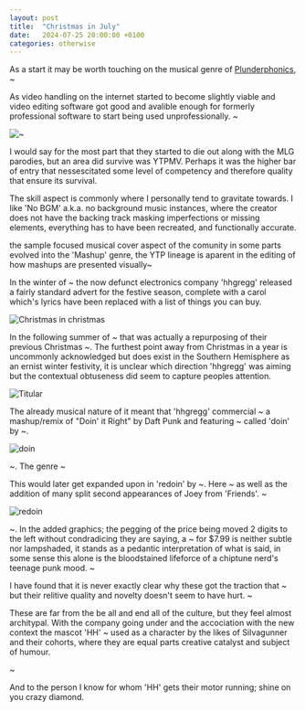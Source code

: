 ```yaml
---
layout: post
title:  "Christmas in July"
date:   2024-07-25 20:00:00 +0100
categories: otherwise
---
```

As a start it may be worth touching on the musical genre of [Plunderphonics]( https://en.wikipedia.org/wiki/Plunderphonics ), ~

As video handling on the internet started to become slightly viable and video editing software got good and avalible enough for formerly professional software to start being used unprofessionally. ~ 

![~]()

I would say for the most part that they started to die out along with the MLG parodies, but an area did survive was YTPMV. Perhaps it was the higher bar of entry that nessescitated some level of competency and therefore quality that ensure its survival.

The skill aspect is commonly where I personally tend to gravitate towards. I like 'No BGM' a.k.a. no background music instances, where the creator does not have the backing track masking imperfections or missing elements, everything has to have been recreated, and functionally accurate.

the sample focused musical cover aspect of the comunity in some parts evolved into the 'Mashup' genre, the YTP lineage is aparent in the editing of how mashups are presented visually~

In the winter of ~ the now defunct electronics company 'hhgregg' released a fairly standard advert for the festive season, complete with a carol which's lyrics have been replaced with a list of things you can buy.

![Christmas in christmas]()

In the following summer of ~ that was actually a repurposing of their previous Christmas ~. The furthest point away from Christmas in a year is uncommonly acknowledged but does exist in the Southern Hemisphere as an ernist winter festivity, it is unclear which direction 'hhgregg' was aiming but the contextual obtuseness did seem to capture peoples attention.

![Titular]()

The already musical nature of it meant that 'hhgregg' commercial ~ a mashup/remix of "Doin' it Right" by Daft Punk and featuring ~ called 'doin' by ~.

![doin]()

~. The genre ~

This would later get expanded upon in 'redoin' by ~. Here ~ as well as the addition of many split second appearances of Joey from 'Friends'. ~

![redoin]()

~. In the added graphics; the pegging of the price being moved 2 digits to the left without condradicing they are saying, a ~ for $7.99 is neither subtle nor lampshaded, it stands as a pedantic interpretation of what is said, in some sense this alone is the bloodstained lifeforce of a chiptune nerd's teenage punk mood. ~

I have found that it is never exactly clear why these got the traction that ~ but their relitive quality and novelty doesn't seem to have hurt. ~

These are far from the be all and end all of the culture, but they feel almost architypal. With the company going under and the accociation with the new context the mascot 'HH' ~ used as a character by the likes of SiIvagunner and their cohorts, where they are equal parts creative catalyst and subject of humour.

~

And to the person I know for whom 'HH' gets their motor running; shine on you crazy diamond.